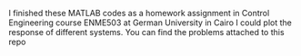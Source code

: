 I finished these MATLAB codes as a homework assignment in Control Engineering course ENME503 at German University in Cairo
I could plot the response of different systems.
You can find the problems attached to this repo

